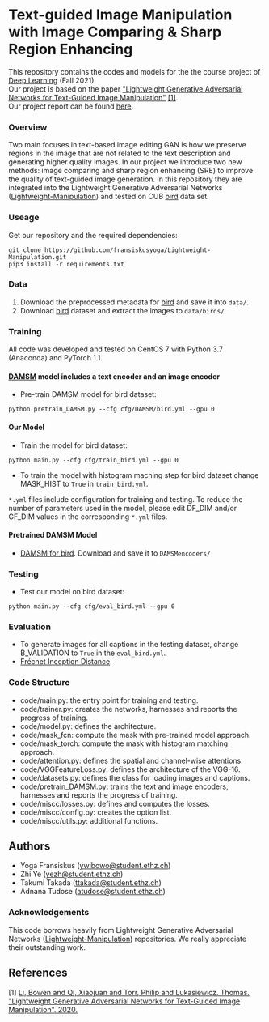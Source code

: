 # Text-guided Image Manipulation with Image Comparing \& Sharp Region Enhancing
This repository contains the codes and models for the the course project of [Deep Learning](http://http://www.da.inf.ethz.ch/teaching/2021/DeepLearning) (Fall 2021).\
Our project is based on the paper ["Lightweight Generative Adversarial Networks for Text-Guided Image Manipulation"](https://proceedings.neurips.cc/paper/2020/file/fae0b27c451c728867a567e8c1bb4e53-Paper.pdf) [[1]](#1).\
Our project report can be found [here](project_report.pdf).

### Overview
Two main focuses in text-based image editing GAN is how we preserve regions in the image that are not related to the text description and generating higher quality images. In our project we introduce two new methods: image comparing and sharp region enhancing (SRE) to improve the quality of text-guided image generation. In this repository they are integrated into the Lightweight Generative Adversarial Networks ([Lightweight-Manipulation](https://github.com/mrlibw/Lightweight-Manipulation)) and tested on CUB [bird](http://www.vision.caltech.edu/visipedia/CUB-200-2011.html) data set.

### Useage
Get our repository and the required dependencies:
```
git clone https://github.com/fransiskusyoga/Lightweight-Manipulation.git
pip3 install -r requirements.txt
```

### Data

1. Download the preprocessed metadata for [bird](https://drive.google.com/file/d/1R01J63Vqzg5463ycIyK_MHI4jXMFCihx/view) and save it into `data/`.
2. Download [bird](http://www.vision.caltech.edu/visipedia/CUB-200-2011.html) dataset and extract the images to `data/birds/`

### Training
All code was developed and tested on CentOS 7 with Python 3.7 (Anaconda) and PyTorch 1.1.

#### [DAMSM](https://github.com/taoxugit/AttnGAN) model includes a text encoder and an image encoder
- Pre-train DAMSM model for bird dataset:
```
python pretrain_DAMSM.py --cfg cfg/DAMSM/bird.yml --gpu 0
```

#### Our Model
- Train the model for bird dataset:
```
python main.py --cfg cfg/train_bird.yml --gpu 0
```
- To train the model with histogram maching step for bird dataset change MASK_HIST to `True` in `train_bird.yml`.

`*.yml` files include configuration for training and testing. To reduce the number of parameters used in the model, please edit DF_DIM and/or GF_DIM values in the corresponding `*.yml` files.

#### Pretrained DAMSM Model
- [DAMSM for bird](https://drive.google.com/file/d/1n-qKR7K4V-4oVC1GaGeIHLTQfIzPsTsE/view?usp=sharing). Download and save it to `DAMSMencoders/`

### Testing
- Test our model on bird dataset:
```
python main.py --cfg cfg/eval_bird.yml --gpu 0
```
### Evaluation

- To generate images for all captions in the testing dataset, change B_VALIDATION to `True` in the `eval_bird.yml`. 
- [Fréchet Inception Distance](https://github.com/mseitzer/pytorch-fid).

### Code Structure
- code/main.py: the entry point for training and testing.
- code/trainer.py: creates the networks, harnesses and reports the progress of training.
- code/model.py: defines the architecture.
- code/mask_fcn: compute the mask with pre-trained model approach.
- code/mask_torch: compute the mask with histogram matching approach.
- code/attention.py: defines the spatial and channel-wise attentions.
- code/VGGFeatureLoss.py: defines the architecture of the VGG-16.
- code/datasets.py: defines the class for loading images and captions.
- code/pretrain_DAMSM.py: trains the text and image encoders, harnesses and reports the progress of training. 
- code/miscc/losses.py: defines and computes the losses.
- code/miscc/config.py: creates the option list.
- code/miscc/utils.py: additional functions.

## Authors
- Yoga Fransiskus (ywibowo@student.ethz.ch)
- Zhi Ye (yezh@student.ethz.ch)
- Takumi Takada (ttakada@student.ethz.ch)
- Adnana Tudose (atudose@student.ethz.ch)

### Acknowledgements
This code borrows heavily from Lightweight Generative Adversarial Networks ([Lightweight-Manipulation](https://github.com/mrlibw/Lightweight-Manipulation)) repositories. We really appreciate their outstanding work.

## References
<a id="1">[1]</a> [Li, Bowen and Qi, Xiaojuan and Torr, Philip and Lukasiewicz, Thomas. "Lightweight Generative Adversarial Networks for Text-Guided Image Manipulation". 2020.](https://proceedings.neurips.cc/paper/2020/file/fae0b27c451c728867a567e8c1bb4e53-Paper.pdf)
